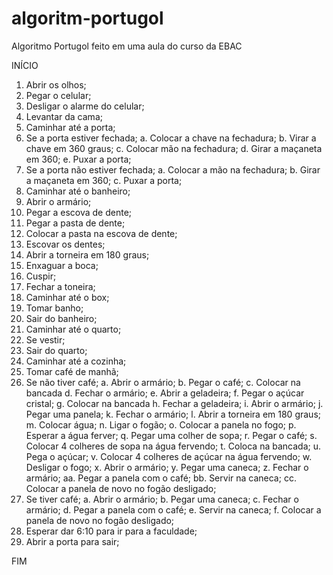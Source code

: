 # algoritm-portugol
Algoritmo Portugol feito em uma aula do curso da EBAC

INÍCIO

1. Abrir os olhos;
2. Pegar o celular;
3. Desligar o alarme do celular;
4. Levantar da cama;
5. Caminhar até a porta;
6. Se a porta estiver fechada;
a. Colocar a chave na fechadura;
b. Virar a chave em 360 graus;
c. Colocar mão na fechadura;
d. Girar a maçaneta em 360;
e. Puxar a porta;
7. Se a porta não estiver fechada;
a. Colocar a mão na fechadura;
b. Girar a maçaneta em 360;
c. Puxar a porta;
8. Caminhar até o banheiro;
9. Abrir o armário;
10. Pegar a escova de dente;
11. Pegar a pasta de dente;
12. Colocar a pasta na escova de dente;
13. Escovar os dentes;
14. Abrir a torneira em 180 graus;
15. Enxaguar a boca;
16. Cuspir;
17. Fechar a toneira;
18. Caminhar até o box;
19. Tomar banho;
20. Sair do banheiro;
21. Caminhar até o quarto;
22. Se vestir;
23. Sair do quarto;
24. Caminhar até a cozinha;
25. Tomar café de manhã;
26. Se não tiver café;
a. Abrir o armário;
b. Pegar o café;
c. Colocar na bancada
d. Fechar o armário;
e. Abrir a geladeira;
f. Pegar o açúcar cristal;
g. Colocar na bancada
h. Fechar a geladeira;
i. Abrir o armário;
j. Pegar uma panela;
k. Fechar o armário;
l. Abrir a torneira em 180 graus;
m. Colocar água;
n. Ligar o fogão;
o. Colocar a panela no fogo;
p. Esperar a água ferver;
q. Pegar uma colher de sopa;
r. Pegar o café;
s. Colocar 4 colheres de sopa na água fervendo;
t. Coloca na bancada;
u. Pega o açúcar;
v. Colocar 4 colheres de açúcar na água fervendo;
w. Desligar o fogo;
x. Abrir o armário;
y. Pegar uma caneca;
z. Fechar o armário;
aa. Pegar a panela com o café;
bb. Servir na caneca;
cc. Colocar a panela de novo no fogão desligado;
27. Se tiver café;
a. Abrir o armário;
b. Pegar uma caneca;
c. Fechar o armário;
d. Pegar a panela com o café;
e. Servir na caneca;
f. Colocar a panela de novo no fogão desligado;
28. Esperar dar 6:10 para ir para a faculdade;
29. Abrir a porta para sair;

FIM
